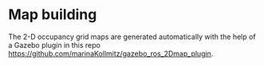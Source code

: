 # Map building
The 2-D occupancy grid maps are generated automatically with the help of a Gazebo plugin in this repo https://github.com/marinaKollmitz/gazebo_ros_2Dmap_plugin.
